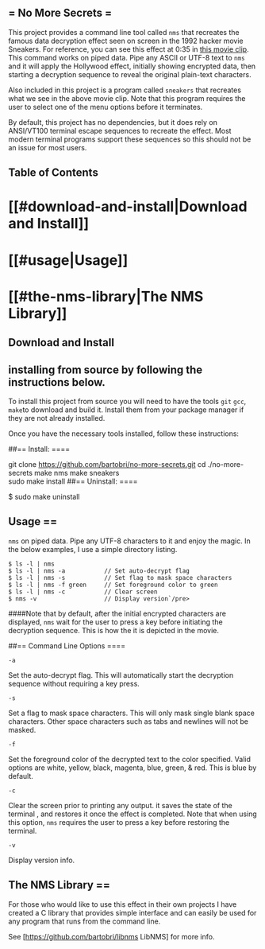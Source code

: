 
= No More Secrets =
-------------------

This project provides a command line tool called `nms`
that recreates the famous data decryption effect seen on screen in
the 1992 hacker movie Sneakers.
For reference,
you can see this effect at 0:35 in
[this movie clip](https://www.youtube.com/watch?v=F5bAa6gFvLs&t=35).
This command works on piped data.
Pipe any ASCII or UTF-8 text to `nms`
and it will apply the Hollywood effect,
initially showing encrypted data,
then starting a decryption sequence
to reveal the original plain-text characters.

Also included
in this project is a program called `sneakers` 
that recreates what we see in the above movie clip.
Note that this program requires
the user to select one of the menu options before it terminates.

By default,
this project has no dependencies, but it does rely on ANSI/VT100
terminal escape sequences to recreate the effect.
Most modern terminal programs support these sequences
so this should not be an issue for most users.

## Table of Contents ##

# [[#download-and-install|Download and Install]]
# [[#usage|Usage]]
# [[#the-nms-library|The NMS Library]]

## Download and Install ##

installing from source by following the instructions below.
-----------------------------------------------------------

To install this project from source
you will need to have the tools `git`
`gcc`, `make`to download and build it.
Install them from your package
manager if they are not already installed.

Once you have the necessary tools installed,
follow these instructions:

##== Install: ====

 git clone https://github.com/bartobri/no-more-secrets.git
 cd ./no-more-secrets
 make nms
 make sneakers   
 sudo make install
##== Uninstall: ====

$ sudo make uninstall

## Usage ==

`nms` on piped data.
Pipe any UTF-8 characters to it and enjoy the magic.
In the below examples, I use a simple directory listing.
```
$ ls -l | nms
$ ls -l | nms -a           // Set auto-decrypt flag
$ ls -l | nms -s           // Set flag to mask space characters
$ ls -l | nms -f green     // Set foreground color to green
$ ls -l | nms -c           // Clear screen
$ nms -v                   // Display version`/pre>
```
####Note
that by default,
after the initial encrypted characters are displayed,
`nms` wait for the user to press a key
before initiating the decryption sequence.
This is how the it is depicted in the movie.

##== Command Line Options ====

`-a`

Set the auto-decrypt flag.
This will automatically start the decryption sequence
without requiring a key press.

`-s`

Set a flag to mask space characters.
This will only mask single blank space characters.
Other space characters such as tabs and newlines will not be masked.

`-f`

Set the foreground color
of the decrypted text to the color specified.
Valid options are white, yellow, black, magenta, blue, green, & red.
This is blue by default.

`-c`

Clear the screen prior to printing any output.
it saves the state of the terminal , and restores it
once the effect is completed.
Note that when using this option,
`nms` requires
the user to press a key before restoring the terminal.

`-v`

Display version info.

## The NMS Library ==

For those who would like to use this effect in their own projects
I have created a C library
that provides simple interface and can easily be used
for any program that runs from the command line.

See [https://github.com/bartobri/libnms LibNMS] for more info.


